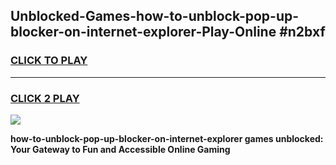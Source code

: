 
## Unblocked-Games-how-to-unblock-pop-up-blocker-on-internet-explorer-Play-Online #n2bxf
<h3>
<a href="https://news.freeplayer.one?title=how-to-unblock-pop-up-blocker-on-internet-explorer&ref=3">CLICK TO PLAY</a></h3>
<hr>

<h3>
<a href="https://news.freeplayer.one?title=how-to-unblock-pop-up-blocker-on-internet-explorer&ref=3">CLICK 2 PLAY</a>
  
</h3>

<a href="https://news.freeplayer.one?title=how-to-unblock-pop-up-blocker-on-internet-explorer&ref=3"><img src="https://clearcache.store/games.png"></a>


**how-to-unblock-pop-up-blocker-on-internet-explorer games unblocked: Your Gateway to Fun and Accessible Online Gaming**
